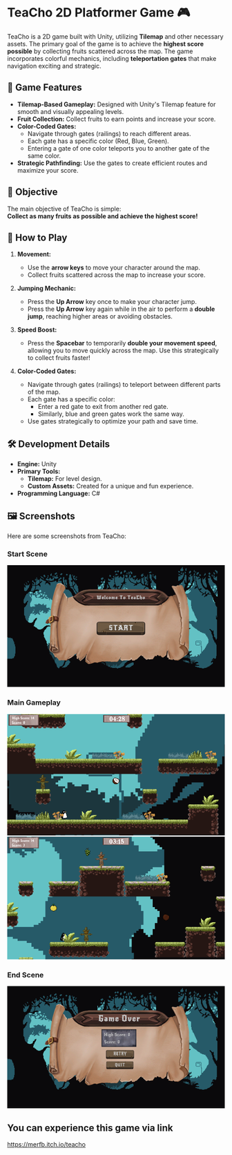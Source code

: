 # TeaCho 2D Platformer Game 🎮

TeaCho is a 2D game built with Unity, utilizing **Tilemap** and other necessary assets. The primary goal of the game is to achieve the **highest score possible** by collecting fruits scattered across the map. The game incorporates colorful mechanics, including **teleportation gates** that make navigation exciting and strategic.

## 📜 Game Features

- **Tilemap-Based Gameplay:** Designed with Unity's Tilemap feature for smooth and visually appealing levels.
- **Fruit Collection:** Collect fruits to earn points and increase your score.
- **Color-Coded Gates:**
  - Navigate through gates (railings) to reach different areas.
  - Each gate has a specific color (Red, Blue, Green).
  - Entering a gate of one color teleports you to another gate of the same color.
- **Strategic Pathfinding:** Use the gates to create efficient routes and maximize your score.

## 🎯 Objective

The main objective of TeaCho is simple:  
**Collect as many fruits as possible and achieve the highest score!**

## 🚀 How to Play

1. **Movement:**
   - Use the **arrow keys** to move your character around the map.
   - Collect fruits scattered across the map to increase your score.
2. **Jumping Mechanic:**

   - Press the **Up Arrow** key once to make your character jump.
   - Press the **Up Arrow** key again while in the air to perform a **double jump**, reaching higher areas or avoiding obstacles.

3. **Speed Boost:**

   - Press the **Spacebar** to temporarily **double your movement speed**, allowing you to move quickly across the map. Use this strategically to collect fruits faster!

4. **Color-Coded Gates:**
   - Navigate through gates (railings) to teleport between different parts of the map.
   - Each gate has a specific color:
     - Enter a red gate to exit from another red gate.
     - Similarly, blue and green gates work the same way.
   - Use gates strategically to optimize your path and save time.

## 🛠️ Development Details

- **Engine:** Unity
- **Primary Tools:**
  - **Tilemap:** For level design.
  - **Custom Assets:** Created for a unique and fun experience.
- **Programming Language:** C#

## 🖼️ Screenshots

Here are some screenshots from TeaCho:

### Start Scene

![](images/3.png)

### Main Gameplay

![](images/1.png)
![](images/2.png)

### End Scene

![](images/4.png)

## **You can experience this game via link**

https://merfb.itch.io/teacho

